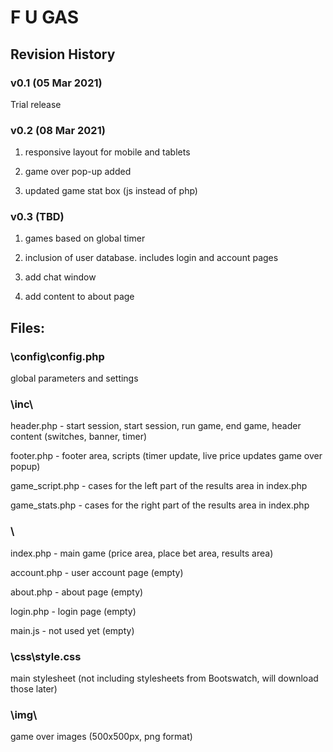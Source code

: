 # F U GAS

## Revision History

### v0.1 (05 Mar 2021)

Trial release

### v0.2 (08 Mar 2021)

1. responsive layout for mobile and tablets

2. game over pop-up added

3. updated game stat box (js instead of php)

### v0.3 (TBD)

1. games based on global timer

2. inclusion of user database. includes login and account pages

3. add chat window

4. add content to about page

## Files:

### \config\config.php

global parameters and settings

### \inc\

header.php - start session, start session, run game, end game, header content (switches, banner, timer)

footer.php - footer area, scripts (timer update, live price updates game over popup)

game_script.php - cases for the left part of the results area in index.php

game_stats.php - cases for the right part of the results area in index.php

### \

index.php - main game (price area, place bet area, results area)

account.php - user account page (empty)

about.php - about page (empty)

login.php - login page (empty)

main.js - not used yet (empty)

### \css\style.css

main stylesheet (not including stylesheets from Bootswatch, will download those later)

### \img\ 

game over images (500x500px, png format)
